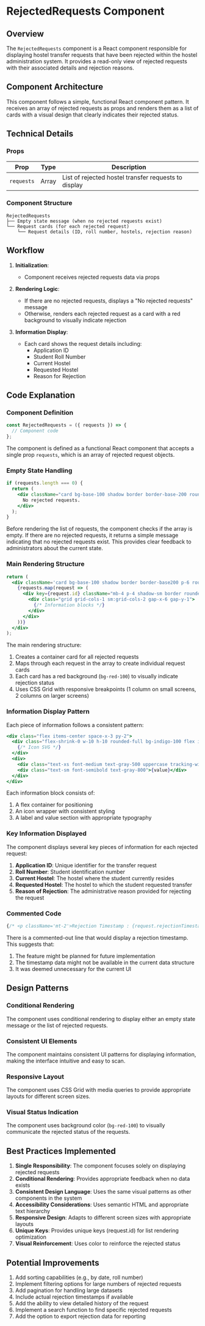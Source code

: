 # RejectedRequests Component 
## Overview

The `RejectedRequests` component is a React component responsible for displaying hostel transfer requests that have been rejected within the hostel administration system. It provides a read-only view of rejected requests with their associated details and rejection reasons.

## Component Architecture

This component follows a simple, functional React component pattern. It receives an array of rejected requests as props and renders them as a list of cards with a visual design that clearly indicates their rejected status.

## Technical Details

### Props

| Prop | Type | Description |
|------|------|-------------|
| `requests` | Array | List of rejected hostel transfer requests to display |

### Component Structure

```
RejectedRequests
├── Empty state message (when no rejected requests exist)
└── Request cards (for each rejected request)
    └── Request details (ID, roll number, hostels, rejection reason)
```

## Workflow

1. **Initialization**: 
   - Component receives rejected requests data via props

2. **Rendering Logic**:
   - If there are no rejected requests, displays a "No rejected requests" message
   - Otherwise, renders each rejected request as a card with a red background to visually indicate rejection

3. **Information Display**:
   - Each card shows the request details including:
     - Application ID
     - Student Roll Number
     - Current Hostel
     - Requested Hostel
     - Reason for Rejection

## Code Explanation

### Component Definition

```jsx
const RejectedRequests = ({ requests }) => {
  // Component code
};
```

The component is defined as a functional React component that accepts a single prop `requests`, which is an array of rejected request objects.

### Empty State Handling

```jsx
if (requests.length === 0) {
  return (
    <div className="card bg-base-100 shadow border border-base-200 rounded-lg text-center text-gray-500 py-4">
      No rejected requests.
    </div>
  );
}
```

Before rendering the list of requests, the component checks if the array is empty. If there are no rejected requests, it returns a simple message indicating that no rejected requests exist. This provides clear feedback to administrators about the current state.

### Main Rendering Structure

```jsx
return (
  <div className='card bg-base-100 shadow border border-base200 p-6 rounded-lg'>
    {requests.map(request => (
      <div key={request.id} className="mb-4 p-4 shadow-sm border rounded bg-red-100">
        <div class="grid grid-cols-1 sm:grid-cols-2 gap-x-6 gap-y-1">
          {/* Information blocks */}
        </div>
      </div>
    ))}
  </div>
);
```

The main rendering structure:
1. Creates a container card for all rejected requests
2. Maps through each request in the array to create individual request cards
3. Each card has a red background (`bg-red-100`) to visually indicate rejection status
4. Uses CSS Grid with responsive breakpoints (1 column on small screens, 2 columns on larger screens)

### Information Display Pattern

Each piece of information follows a consistent pattern:

```jsx
<div class="flex items-center space-x-3 py-2">
  <div class="flex-shrink-0 w-10 h-10 rounded-full bg-indigo-100 flex items-center justify-center border border-indigo-200 shadow-sm">
    {/* Icon SVG */}
  </div>
  <div>
    <div class="text-xs font-medium text-gray-500 uppercase tracking-wider mb-0.5">Label</div>
    <div class="text-sm font-semibold text-gray-800">{value}</div>
  </div>
</div>
```

Each information block consists of:
1. A flex container for positioning
2. An icon wrapper with consistent styling
3. A label and value section with appropriate typography

### Key Information Displayed

The component displays several key pieces of information for each rejected request:

1. **Application ID**: Unique identifier for the transfer request
2. **Roll Number**: Student identification number
3. **Current Hostel**: The hostel where the student currently resides
4. **Requested Hostel**: The hostel to which the student requested transfer
5. **Reason of Rejection**: The administrative reason provided for rejecting the request

### Commented Code

```jsx
{/* <p className='mt-2'>Rejection Timestamp : {request.rejectionTimestamp}</p> */}
```

There is a commented-out line that would display a rejection timestamp. This suggests that:
1. The feature might be planned for future implementation
2. The timestamp data might not be available in the current data structure
3. It was deemed unnecessary for the current UI

## Design Patterns

### Conditional Rendering
The component uses conditional rendering to display either an empty state message or the list of rejected requests.

### Consistent UI Elements
The component maintains consistent UI patterns for displaying information, making the interface intuitive and easy to scan.

### Responsive Layout
The component uses CSS Grid with media queries to provide appropriate layouts for different screen sizes.

### Visual Status Indication
The component uses background color (`bg-red-100`) to visually communicate the rejected status of the requests.

## Best Practices Implemented

1. **Single Responsibility**: The component focuses solely on displaying rejected requests
2. **Conditional Rendering**: Provides appropriate feedback when no data exists
3. **Consistent Design Language**: Uses the same visual patterns as other components in the system
4. **Accessibility Considerations**: Uses semantic HTML and appropriate text hierarchy
5. **Responsive Design**: Adapts to different screen sizes with appropriate layouts
6. **Unique Keys**: Provides unique keys (request.id) for list rendering optimization
7. **Visual Reinforcement**: Uses color to reinforce the rejected status

## Potential Improvements

1. Add sorting capabilities (e.g., by date, roll number)
2. Implement filtering options for large numbers of rejected requests
3. Add pagination for handling large datasets
4. Include actual rejection timestamps if available
5. Add the ability to view detailed history of the request
6. Implement a search function to find specific rejected requests
7. Add the option to export rejection data for reporting